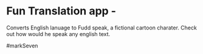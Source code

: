 # Fun Translation app -

Converts English lanuage to Fudd speak, a fictional cartoon charater. Check out how would he speak any english text.

#markSeven